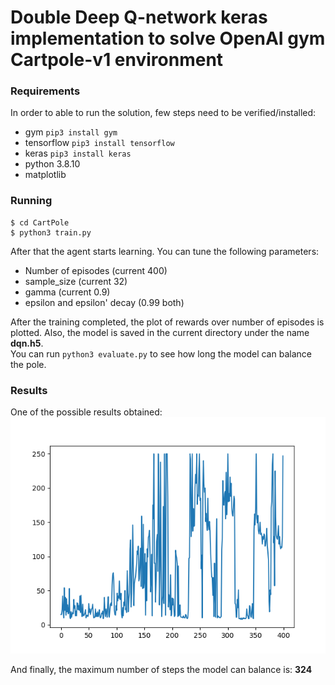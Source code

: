 # Double Deep Q-network keras implementation to solve OpenAI gym Cartpole-v1 environment
### Requirements
In order to able to run the solution, few steps need to be verified/installed:
  - gym
    `pip3 install gym`
  - tensorflow
    `pip3 install tensorflow`
  - keras
    `pip3 install keras`
  - python 3.8.10
  - matplotlib
### Running
```
$ cd CartPole
$ python3 train.py
```

After that the agent starts learning. You can tune the following parameters:
  - Number of episodes (current 400)
  - sample_size (current 32)
  - gamma (current 0.9)
  - epsilon and epsilon' decay (0.99 both)

After the training completed, the plot of rewards over number of episodes is plotted. Also, the model is saved in the current directory under the name **dqn.h5**.
</br>
You can run `python3 evaluate.py` to see how long the model can balance the pole.

### Results
One of the possible results obtained:
![Rewards](https://github.com/fenixkz/cartpole_dqn/blob/main/Figure_1.png)

And finally, the maximum number of steps the model can balance is: **324**
